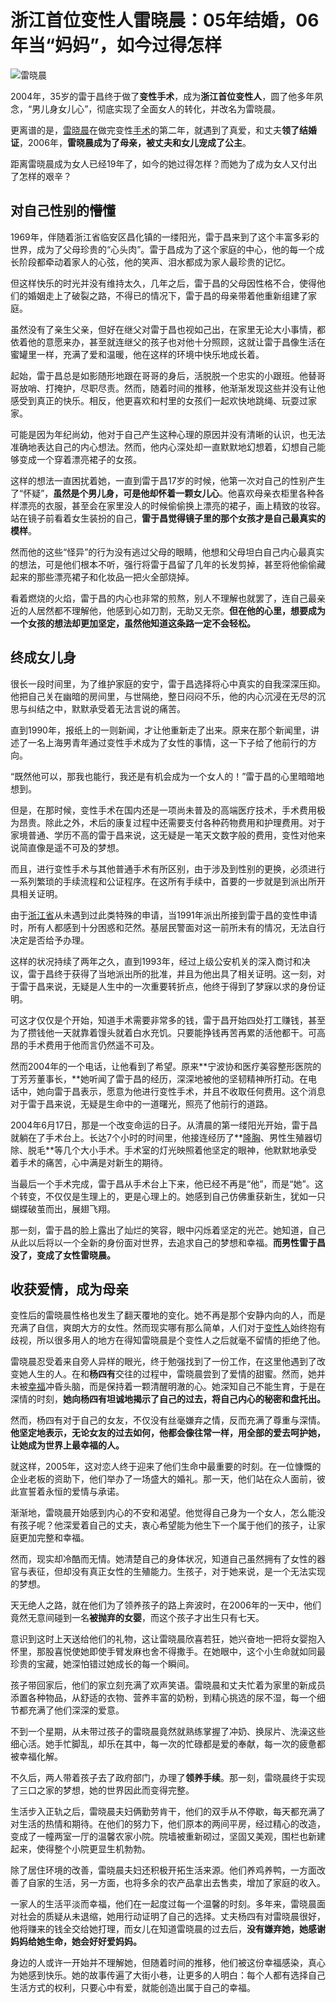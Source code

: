 # 浙江首位变性人雷晓晨：05年结婚，06年当“妈妈”，如今过得怎样

![雷晓晨](https://nimg.ws.126.net/?url=https%3A%2F%2Fstatic.ws.126.net%2Ff2e%2Fwap%2Fcommon%2Fimages%2Fweixinfixed1200low.jpg&thumbnail=750x2147483647&quality=75&type=jpg)

2004年，35岁的雷于昌终于做了**变性手术**，成为**浙江首位变性人**，圆了他多年夙念，“男儿身女儿心”，彻底实现了全面女人的转化，并改名为雷晓晨。

更离谱的是，[雷晓晨](https://news.163.com/news/search?keyword=%E9%9B%B7%E6%99%93%E6%99%A8)在做完变性[手术](https://news.163.com/news/search?keyword=%E6%89%8B%E6%9C%AF)的第二年，就遇到了真爱，和丈夫**领了结婚证**，2006年，**雷晓晨成为了母亲，被丈夫和女儿宠成了公主**。

距离雷晓晨成为女人已经19年了，如今的她过得怎样？而她为了成为女人又付出了怎样的艰辛？

## 对自己性别的懵懂

1969年，伴随着浙江省临安区昌化镇的一缕阳光，雷于昌来到了这个丰富多彩的世界，成为了父母珍贵的“心头肉”。雷于昌成为了这个家庭的中心，他的每一个成长阶段都牵动着家人的心弦，他的笑声、泪水都成为家人最珍贵的记忆。

但这样快乐的时光并没有维持太久，几年之后，雷于昌的父母因性格不合，使得他们的婚姻走上了破裂之路，不得已的情况下，雷于昌的母亲带着他重新组建了家庭。

虽然没有了亲生父亲，但好在继父对雷于昌也视如己出，在家里无论大小事情，都依着他的意愿来办，甚至就连继父的孩子也对他十分照顾，这就让雷于昌像生活在蜜罐里一样，充满了爱和温暖，他在这样的环境中快乐地成长着。

起始，雷于昌总是如影随形地跟在哥哥的身后，活脱脱一个忠实的小跟班。他替哥哥放哨、打掩护，尽职尽责。然而，随着时间的推移，他渐渐发现这些并没有让他感受到真正的快乐。相反，他更喜欢和村里的女孩们一起欢快地跳绳、玩耍过家家。

可能是因为年纪尚幼，他对于自己产生这种心理的原因并没有清晰的认识，也无法准确地表达自己的内心想法。然而，他内心深处却一直默默地幻想着，幻想自己能够变成一个穿着漂亮裙子的女孩。

这样的想法一直困扰着她，一直到雷于昌17岁的时候，他第一次对自己的性别产生了“怀疑”，**虽然是个男儿身，可是他却怀着一颗女儿心**。他喜欢母亲衣柜里各种各样漂亮的衣服，甚至会在家里没人的时候偷偷换上漂亮的裙子，画上精致的妆容。站在镜子前看着女生装扮的自己，**雷于昌觉得镜子里的那个女孩才是自己最真实的模样**。

然而他的这些“怪异”的行为没有逃过父母的眼睛，他想和父母坦白自己内心最真实的想法，可是他们根本不听，强行将雷于昌留了几年的长发剪掉，甚至将他偷偷藏起来的那些漂亮裙子和化妆品一把火全部烧掉。

看着燃烧的火焰，雷于昌的内心也非常的煎熬，别人不理解也就罢了，连自己最亲近的人居然都不理解他，他感到心如刀割，无助又无奈。**但在他的心里，想要成为一个女孩的想法却更加坚定，虽然他知道这条路一定不会轻松。**

## 终成女儿身

很长一段时间里，为了维护家庭的安宁，雷于昌选择将心中真实的自我深深压抑。他把自己关在幽暗的房间里，与世隔绝，整日闷闷不乐，他的内心沉浸在无尽的沉思与纠结之中，默默承受着无法言说的痛苦。

直到1990年，报纸上的一则新闻，才让他重新走了出来。原来在那个新闻里，讲述了一名上海男青年通过变性手术成为了女性的事情，这一下子给了他前行的方向。

“既然他可以，那我也能行，我还是有机会成为一个女人的！”雷于昌的心里暗暗地想到。

但是，在那时候，变性手术在国内还是一项尚未普及的高端医疗技术，手术费用极为昂贵。除此之外，术后的康复过程中还需要支付各种药物费用和护理费用。对于家境普通、学历不高的雷于昌来说，这无疑是一笔天文数字般的费用，变性对他来说简直像是遥不可及的梦想。

而且，进行变性手术与其他普通手术有所区别，由于涉及到性别的更换，必须进行一系列繁琐的手续流程和公证程序。在这所有手续中，首要的一步就是到派出所开具相关证明。

由于[浙江省](https://news.163.com/news/search?keyword=%E6%B5%99%E6%B1%9F%E7%9C%81)从未遇到过此类特殊的申请，当1991年派出所接到雷于昌的变性申请时，所有人都感到十分困惑和茫然。基层民警面对这一前所未有的情况，无法自行决定是否给予办理。

这样的状况持续了两年之久，直到1993年，经过上级公安机关的深入商讨和决议，雷于昌终于获得了当地派出所的批准，并且为他出具了相关证明。这一刻，对于雷于昌来说，无疑是人生中的一次重要转折点，他终于得到了梦寐以求的身份证明。

可这才仅仅是个开始，知道手术需要非常多的钱，雷于昌开始四处打工赚钱，甚至为了攒钱他一天就靠着馒头就着白水充饥。只要能挣钱再苦再累的活他都干。可高昂的手术费用于他而言仍然遥不可及。

然而2004年的一个电话，让他看到了希望。原来**宁波协和医疗美容整形医院的丁芳芳董事长，**她听闻了雷于昌的经历，深深地被他的坚韧精神所打动。在电话中，她向雷于昌表示，愿意为他进行变性手术，并且不收取任何费用。这个消息对于雷于昌来说，无疑是生命中的一道曙光，照亮了他前行的道路。

2004年6月17日，那是一个改变命运的日子。从清晨的第一缕阳光开始，雷于昌就躺在了手术台上。长达7个小时的时间里，他接连经历了**[隆胸](https://news.163.com/news/search?keyword=%E9%9A%86%E8%83%B8)、男性生殖器切除、脱毛**等几个大小手术。手术室的灯光映照着他坚定的眼神，他默默地承受着手术的痛苦，心中满是对新生的期待。

当最后一个手术完成，雷于昌从手术台上下来，他已经不再是“他”，而是“她”。这个转变，不仅仅是生理上的，更是心理上的。她感到自己仿佛重获新生，犹如一只蝴蝶破茧而出，展翅飞翔。

那一刻，雷于昌的脸上露出了灿烂的笑容，眼中闪烁着坚定的光芒。她知道，自己从此以后将以一个全新的身份面对世界，去追求自己的梦想和幸福。**而男性雷于昌没了，变成了女性雷晓晨。**

## 收获爱情，成为母亲

变性后的雷晓晨性格也发生了翻天覆地的变化。她不再是那个安静内向的人，而是充满了自信，爽朗大方的女性。然而现实哪有那么简单，人们对于[变性人](https://news.163.com/news/search?keyword=%E5%8F%98%E6%80%A7%E4%BA%BA)始终抱有歧视，所以很多用人的地方在得知雷晓晨是个变性人之后就毫不留情的拒绝了他。

雷晓晨忍受着来自旁人异样的眼光，终于勉强找到了一份工作，在这里他遇到了改变她人生的人。在和**杨四有**交往的过程中，雷晓晨尝到了爱情的甜蜜。然而，她并未被[幸福](https://news.163.com/news/search?keyword=%E5%B9%B8%E7%A6%8F)冲昏头脑，而是保持着一颗清醒明澈的心。她深知自己不能生育，于是在深情的时刻，**她向杨四有坦诚地揭示了自己的过去，将自己内心的秘密和盘托出。**

然而，杨四有对于自己的女友，不仅没有丝毫嫌弃之情，反而充满了尊重与深情。**他坚定地表示，无论女友的过去如何，他都会像往常一样，用全部的爱去呵护她，让她成为世界上最幸福的人。**

就这样，2005年，这对恋人终于迎来了他们生命中最重要的时刻。在一位慷慨的企业老板的资助下，他们举办了一场盛大的婚礼。那一天，他们站在众人面前，彼此宣誓着永恒的爱情与承诺。

渐渐地，雷晓晨开始感到内心的不安和渴望。他觉得自己身为一个女人，怎么能没有孩子呢？他深爱着自己的丈夫，衷心希望能为他生下一个属于他们的孩子，让家庭更加完整和幸福。

然而，现实却冷酷而无情。她清楚自己的身体状况，知道自己虽然拥有了女性的器官与表征，但却没有真正女性的生殖能力。生孩子，对于她来说，是一个无法实现的梦想。

天无绝人之路，就在他们为了领养孩子的路上奔波时，在2006年的一天中，他们竟然无意间碰到一名**被抛弃的女婴**，而这个孩子才出生只有七天。

意识到这时上天送给他们的礼物，这让雷晓晨欣喜若狂，她兴奋地一把将女婴抱入怀里，那股喜悦使她即使手臂发麻也舍不得撒手。在她眼中，这个小生命就如同最珍贵的宝藏，她深怕错过她成长的每一个瞬间。

孩子带回家后，他们的家立刻充满了欢声笑语。雷晓晨和丈夫忙着为家里的新成员添置各种物品，从舒适的衣物、营养丰富的奶粉，到精心挑选的尿不湿，每一个细节都充满了他们深深的爱意。

不到一个星期，从未带过孩子的雷晓晨竟然就熟练掌握了冲奶、换尿片、洗澡这些细心活。她手忙脚乱，却乐在其中，每一次的忙碌都是爱的奉献，每一次的疲惫都被幸福化解。

不久后，两人带着孩子去了政府部门，办理了**领养手续**。那一刻，雷晓晨终于实现了三口之家的梦想，她的世界因此而变得完整。

生活步入正轨之后，雷晓晨夫妇俩勤劳肯干，他们的双手从不停歇，每天都充满了对生活的热情和期待。在他们的努力下，他们原本的两间平房，经过精心的改造，变成了一幢两室一厅的温馨农家小院。院墙被重新砌过，坚固又美观，围栏也新建起来，使得整个小院更显生机勃勃。

除了居住环境的改善，雷晓晨夫妇还积极开拓生活来源。他们养鸡养鸭，一方面改善了自家的生活，另一方面，也将多余的农产品拿出去售卖，增加了家庭的收入。

一家人的生活平淡而幸福，他们在一起度过每一个温馨的时刻。多年来，雷晓晨面对社会的质疑从未退缩，她用行动证明了自己的选择。丈夫杨四有对雷晓晨很好，他将赚来的钱全交给她打理，而女儿在知道雷晓晨的过去后，**没有嫌弃她，她感谢妈妈给她生命，她会好好爱妈妈。**

身边的人或许一开始并不理解她，但随着时间的推移，他们被这份幸福感染，真心为她感到快乐。她的故事传遍了大街小巷，让更多的人明白：每个人都有选择自己生活方式的权利，只要心中有爱，就能创造出属于自己的幸福。